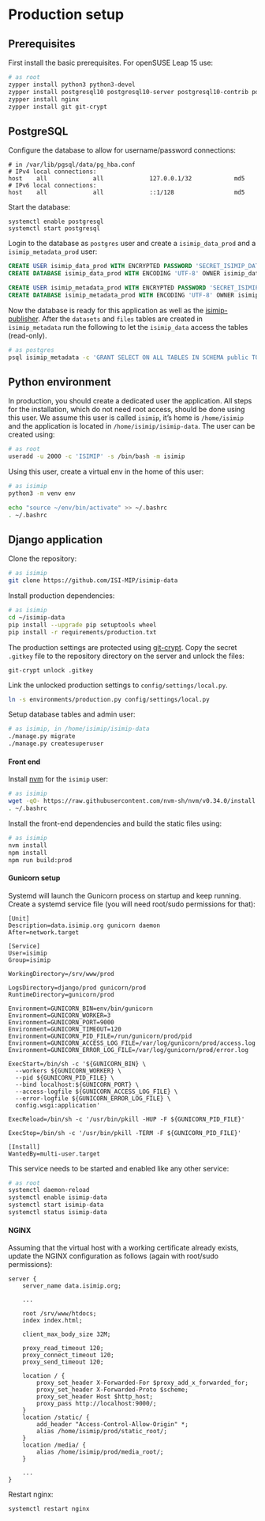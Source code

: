 Production setup
================

## Prerequisites

First install the basic prerequisites. For openSUSE Leap 15 use:

```bash
# as root
zypper install python3 python3-devel
zypper install postgresql10 postgresql10-server postgresql10-contrib postgresql10-devel
zypper install nginx
zypper install git git-crypt
```

## PostgreSQL

Configure the database to allow for username/password connections:

```
# in /var/lib/pgsql/data/pg_hba.conf
# IPv4 local connections:
host    all             all             127.0.0.1/32            md5
# IPv6 local connections:
host    all             all             ::1/128                 md5
```

Start the database:

```
systemctl enable postgresql
systemctl start postgresql
```

Login to the database as `postgres` user and create a `isimip_data_prod` and a `isimip_metadata_prod` user:

```sql
CREATE USER isimip_data_prod WITH ENCRYPTED PASSWORD 'SECRET_ISIMIP_DATA_PASSWORD' CREATEDB;
CREATE DATABASE isimip_data_prod WITH ENCODING 'UTF-8' OWNER isimip_data_prod;

CREATE USER isimip_metadata_prod WITH ENCRYPTED PASSWORD 'SECRET_ISIMIP_METADATA_PASSWORD' CREATEDB;
CREATE DATABASE isimip_metadata_prod WITH ENCODING 'UTF-8' OWNER isimip_metadata_prod;
```

Now the database is ready for this application as well as the [isimip-publisher](https://github.com/ISI-MIP/isimip-publisher). After the `datasets` and `files` tables are created in `isimip_metadata` run the following to let the `isimip_data` access the tables (read-only).

```bash
# as postgres
psql isimip_metadata -c 'GRANT SELECT ON ALL TABLES IN SCHEMA public TO isimip_data_prod;'
```

## Python environment

In production, you should create a dedicated user the application. All steps for the installation, which do not need root access, should be done using this user. We assume this user is called `isimip`, it’s home is `/home/isimip` and the application is located in `/home/isimip/isimip-data`. The user can be created using:

```bash
# as root
useradd -u 2000 -c 'ISIMIP' -s /bin/bash -m isimip
```

Using this user, create a virtual env in the home of this user:

```bash
# as isimip
python3 -m venv env

echo "source ~/env/bin/activate" >> ~/.bashrc
. ~/.bashrc
```

## Django application

Clone the repository:

```bash
# as isimip
git clone https://github.com/ISI-MIP/isimip-data
```

Install production dependencies:

```bash
# as isimip
cd ~/isimip-data
pip install --upgrade pip setuptools wheel
pip install -r requirements/production.txt
```

The production settings are protected using [git-crypt](https://www.agwa.name/projects/git-crypt/). Copy the secret `.gitkey` file to the repository directory on the server and unlock the files:

```
git-crypt unlock .gitkey
```

Link the unlocked production settings to `config/settings/local.py`.

```bash
ln -s environments/production.py config/settings/local.py
```

Setup database tables and admin user:

```bash
# as isimip, in /home/isimip/isimip-data
./manage.py migrate
./manage.py createsuperuser
```

#### Front end

Install [nvm](https://github.com/nvm-sh/nvm) for the `isimip` user:

```bash
# as isimip
wget -qO- https://raw.githubusercontent.com/nvm-sh/nvm/v0.34.0/install.sh | bash
. ~/.bashrc
```

Install the front-end dependencies and build the static files using:

```bash
# as isimip
nvm install
npm install
npm run build:prod
```

#### Gunicorn setup

Systemd will launch the Gunicorn process on startup and keep running. Create a systemd service file (you will need root/sudo permissions for that):

```systemd
[Unit]
Description=data.isimip.org gunicorn daemon
After=network.target

[Service]
User=isimip
Group=isimip

WorkingDirectory=/srv/www/prod

LogsDirectory=django/prod gunicorn/prod
RuntimeDirectory=gunicorn/prod

Environment=GUNICORN_BIN=env/bin/gunicorn
Environment=GUNICORN_WORKER=3
Environment=GUNICORN_PORT=9000
Environment=GUNICORN_TIMEOUT=120
Environment=GUNICORN_PID_FILE=/run/gunicorn/prod/pid
Environment=GUNICORN_ACCESS_LOG_FILE=/var/log/gunicorn/prod/access.log
Environment=GUNICORN_ERROR_LOG_FILE=/var/log/gunicorn/prod/error.log

ExecStart=/bin/sh -c '${GUNICORN_BIN} \
  --workers ${GUNICORN_WORKER} \
  --pid ${GUNICORN_PID_FILE} \
  --bind localhost:${GUNICORN_PORT} \
  --access-logfile ${GUNICORN_ACCESS_LOG_FILE} \
  --error-logfile ${GUNICORN_ERROR_LOG_FILE} \
  config.wsgi:application'

ExecReload=/bin/sh -c '/usr/bin/pkill -HUP -F ${GUNICORN_PID_FILE}'

ExecStop=/bin/sh -c '/usr/bin/pkill -TERM -F ${GUNICORN_PID_FILE}'

[Install]
WantedBy=multi-user.target
```

This service needs to be started and enabled like any other service:

```bash
# as root
systemctl daemon-reload
systemctl enable isimip-data
systemctl start isimip-data
systemctl status isimip-data
```

#### NGINX

Assuming that the virtual host with a working certificate already exists, update the NGINX configuration as follows (again with root/sudo permissions):

```
server {
    server_name data.isimip.org;

    ...

    root /srv/www/htdocs;
    index index.html;

    client_max_body_size 32M;

    proxy_read_timeout 120;
    proxy_connect_timeout 120;
    proxy_send_timeout 120;

    location / {
        proxy_set_header X-Forwarded-For $proxy_add_x_forwarded_for;
        proxy_set_header X-Forwarded-Proto $scheme;
        proxy_set_header Host $http_host;
        proxy_pass http://localhost:9000/;
    }
    location /static/ {
        add_header "Access-Control-Allow-Origin" *;
        alias /home/isimip/prod/static_root/;
    }
    location /media/ {
        alias /home/isimip/prod/media_root/;
    }

    ...
}
```

Restart nginx:

```
systemctl restart nginx
```
